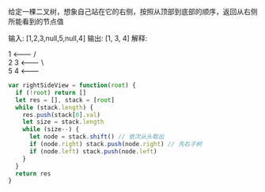 给定一棵二叉树，想象自己站在它的右侧，按照从顶部到底部的顺序，返回从右侧所能看到的节点值

输入: [1,2,3,null,5,null,4]
输出: [1, 3, 4]
解释:

   1            <---
 /   \
2     3         <---
 \     \
  5     4       <---




```js
var rightSideView = function(root) {
  if (!root) return []
  let res = [], stack = [root]
  while (stack.length) {
    res.push(stack[0].val)
    let size = stack.length
    while (size--) {
      let node = stack.shift() // 依次从头取出
      if (node.right) stack.push(node.right) // 先右子树
      if (node.left) stack.push(node.left)
    }
  }
  return res
}
```